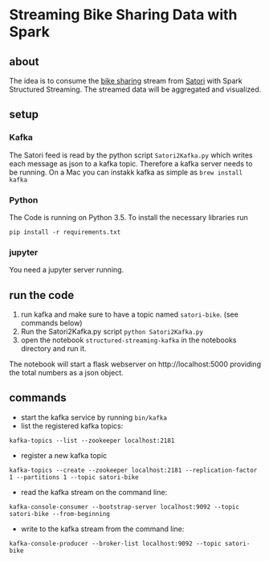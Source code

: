 # Streaming Bike Sharing Data with Spark

## about
The idea is to consume the [bike sharing](https://www.satori.com/channels/US-Bike-Sharing-Channel) stream from [Satori](https://www.satori.com/) with Spark Structured Streaming.
The streamed data will be aggregated and visualized.

## setup

### Kafka
The Satori feed is read by the python script `Satori2Kafka.py` which writes each message as json to a kafka topic. Therefore a kafka server needs to be running. On a Mac you can instakk kafka as simple as `brew install kafka`

### Python
The Code is running on Python 3.5. To install the necessary libraries run
```
pip install -r requirements.txt
```

### jupyter
You need a jupyter server running.

## run the code
1. run kafka and make sure to have a topic named `satori-bike`. (see commands below)
2. Run the Satori2Kafka.py script `python Satori2Kafka.py`
3. open the notebook `structured-streaming-kafka` in the notebooks directory and run it.

The notebook will start a flask webserver on http://localhost:5000 providing the total numbers as a json object.


## commands
* start the kafka service by running `bin/kafka`
* list the registered kafka topics:
```
kafka-topics --list --zookeeper localhost:2181
```
* register a new kafka topic
```
kafka-topics --create --zookeeper localhost:2181 --replication-factor 1 --partitions 1 --topic satori-bike
```
* read the kafka stream on the command line:
```
kafka-console-consumer --bootstrap-server localhost:9092 --topic satori-bike --from-beginning
```
* write to the kafka stream from the command line:
```
kafka-console-producer --broker-list localhost:9092 --topic satori-bike
```
